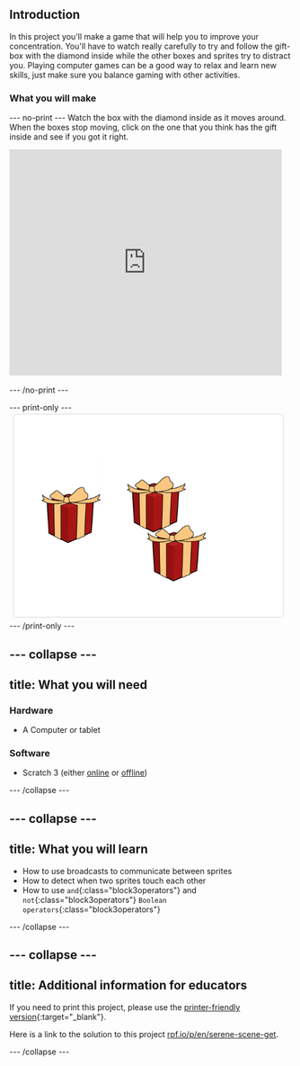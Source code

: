 ## Introduction

In this project you'll make a game that will help you to improve your concentration. You'll have to watch really carefully to try and follow the gift-box with the diamond inside while the other boxes and sprites try to distract you. Playing computer games can be a good way to relax and learn new skills, just make sure you balance gaming with other activities. 

### What you will make

--- no-print ---
Watch the box with the diamond inside as it moves around. When the boxes stop moving, click on the one that you think has the gift inside and see if you got it right.


<div class="scratch-preview">
<iframe src="https://scratch.mit.edu/projects/404332740/embed" allowtransparency="true" width="485" height="402" frameborder="0" scrolling="no" allowfullscreen></iframe>
</div>

--- /no-print ---

--- print-only ---
![Complete project](images/showcase_static.png)
--- /print-only ---

--- collapse ---
---
title: What you will need
---
### Hardware

+ A Computer or tablet

### Software

+ Scratch 3 (either [online](http://rpf.io/scratchon) or [offline](http://rpf.io/scratchoff))

--- /collapse ---

--- collapse ---
---
title: What you will learn
---

- How to use broadcasts to communicate between sprites
- How to detect when two sprites touch each other
- How to use `and`{:class="block3operators"} and `not`{:class="block3operators"} `Boolean operators`{:class="block3operators"}

--- /collapse ---

--- collapse ---
---
title: Additional information for educators
---

If you need to print this project, please use the [printer-friendly version](https://projects.raspberrypi.org/en/projects/focus-on-the-prize/print){:target="_blank"}.

Here is a link to the solution to this project [rpf.io/p/en/serene-scene-get](http://rpf.io/p/en/focus-on-the-prize-get).

--- /collapse ---
